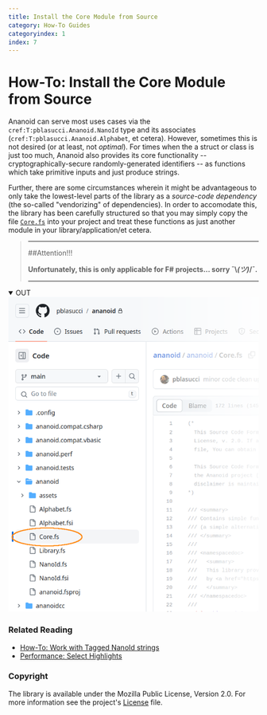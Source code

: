 ```yaml
---
title: Install the Core Module from Source
category: How-To Guides
categoryindex: 1
index: 7
---
```


How-To: Install the Core Module from Source
===

Ananoid can serve most uses cases via the `cref:T:pblasucci.Ananoid.NanoId`
type and its associates (`cref:T:pblasucci.Ananoid.Alphabet`, et cetera).
However, sometimes this is not desired (or at least, not _optimal_). For times
when the a struct or class is just too much, Ananoid also provides its core
functionality -- cryptographically-secure randomly-generated identifiers -- as
functions which take primitive inputs and just produce strings.

Further, there are some circumstances wherein it might be advantageous to only
take the lowest-level parts of the library as a _source-code dependency_ (the
so-called "vendorizing" of dependencies). In order to accomodate this, the
library has been carefully structured so that you may simply copy the file
[`Core.fs`][1] into your project and treat these functions as just another
module in your library/application/et cetera.

> ---
> ##Attention!!!
>
> __Unfortunately, this is only applicable for F# projects... sorry ¯\\_(ツ)_/¯.__
>
> ---

<div class="lang-bar">
<details open class="lang-block">
<summary>OUT</summary>

<img alt="project overview" src="../img/installcore.png"/>
</details>
</div>

### Related Reading

+ [How-To: Work with Tagged NanoId strings][2]
+ [Performance: Select Highlights][3]

### Copyright
The library is available under the Mozilla Public License, Version 2.0.
For more information see the project's [License][0] file.


[0]: https://github.com/pblasucci/ananoid/blob/main/LICENSE.txt
[1]: https://github.com/pblasucci/ananoid/blob/main/ananoid/Core.fs
[2]: ../guides/taggednanoid.html
[3]: ../explanations/highlights.html
